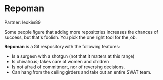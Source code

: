 Repoman
=======
Partner: leokim89


Some people figure that adding more repositories increases the chances of success, but that's foolish. You pick the one right tool for the job.

**Repoman** is a Git respository with the following features:

  * Is a surgeon with a shotgun (not that it matters at this range)
  * Is chivalrous; takes care of women and children
  * Is not afraid of commitment, nor of reversing decisions.
  * Can hang from the ceiling girders and take out an entire SWAT team.

